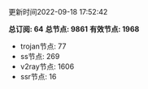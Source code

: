 更新时间2022-09-18 17:52:42

**总订阅: 64**
**总节点: 9861**
**有效节点: 1968**
- trojan节点: 77
- ss节点: 269
- v2ray节点: 1606
- ssr节点: 16
